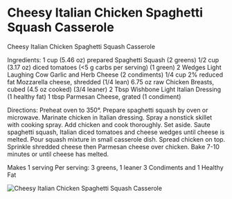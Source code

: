# Cheesy Italian Chicken Spaghetti Squash Casserole

Cheesy Italian Chicken Spaghetti Squash Casserole

Ingredients:
1 cup (5.46 oz) prepared Spaghetti Squash (2 greens)
1/2 cup (3.17 oz) diced tomatoes (<5 g carbs per serving) (1 green)
2 Wedges Light Laughing Cow Garlic and Herb Cheese (2 condiments)
1/4 cup 2% reduced fat Mozzarella cheese, shredded (1/4 lean)
6.75 oz raw Chicken Breasts, cubed (4.5 oz cooked) (3/4 leaner)
2 Tbsp Wishbone Light Italian Dressing (1 healthy fat)
1 tbsp Parmesan Cheese, grated (1 condiment)

Directions:
Preheat oven to 350°. Prepare spaghetti squash by oven or microwave.
Marinate chicken in Italian dressing. Spray a nonstick skillet with cooking spray. Add chicken and cook thoroughly. Set aside.
Saute spaghetti squash, Italian diced tomatoes and cheese wedges until cheese is melted.
Pour squash mixture in small casserole dish. Spread chicken on top. Sprinkle shredded cheese then Parmesan cheese over chicken. Bake 7-10 minutes or until cheese has melted.

Makes 1 serving
Per serving:
3 greens, 1 leaner 3 Condiments and 1 Healthy Fat

![Cheesy Italian Chicken Spaghetti Squash Casserole](images/Cheesy%20Italian%20Chicken%20Spaghetti%20Squash%20Casserole.png)


